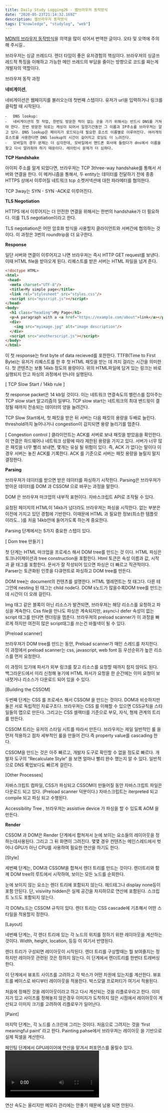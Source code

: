 ```yaml
---
title: Daily Study Logging26 - 웹브라우저 동작방식
date: "2020-05-23T21:14:32.169Z"
description: 웹브라우저 동작방식
tags: ["knowledge", "studylog", "web"] 
---
```


[MDN의 브라우저 동작방식](https://developer.mozilla.org/en-US/docs/Web/Performance/How_browsers_work)을 의역을 많이 섞어서 번역한 글이다. 오타 및 오역에 주의 해 주시길..

브라우저는 싱글 쓰레드다. 렌더 타임이 좋은 유저경험의 핵심이다. 브라우져의 싱글쓰레드적 특징을 이해하고 가능한 메인 쓰레드의 부담을 줄이는 방향으로 코드를 짜는게 개발자의 역할이다. 

브라우져 동작 과정 

**네비게이션**, 

네비게이션은 웹페이지를 불러오는데 첫번째 스텝이다. 유저가 url을 입력하거나 링크를 클릭할 때 시작된다. 

	⁃	DNS lookup: 
	⁃	네비게이션의 첫 작업, 한번도 방문한 적이 없는 곳을 가기 위해서는 반드시 DNS를 거쳐야 한다. 한번 방문한 뒤로는 캐싱이 되어서 일정기간동안 그 이름과 IP주소를 브라우져는 알고 있다. DNS lookup은 페이지가 로드되는데 필요한 호스트 이름별로 이루어진다. 여러개의 호스트를 사용한다면 DNS lookup의 시간이 길어지고 로딩도 더 느려진다. 
	⁃	모바일의 경우 문제는 더 심각한데, 모바일에서 핸드폰 회사에 들렸다가 dns에서 이름을 찾고 다시 알려줘야 하기 때문이다. 레이턴시 문제가 더 심하다. 
**TCP Handshake**

아이피 주소를 알게 되었다면, 브라우져는 TCP 3three-way handshake를 통해서 서버와 연결을 한다. 이 메커니즘을 통해서, 두 entity는 데이터를 전달하기 전에  종종 HTTPS 상에서 이루어질 네트워크 tcp 소켓커넥션에 대한 파라메터를 협의한다. 

TCP 3way는 SYN - SYN -ACK로 이루어진다. 
 

**TLS Negotiation**

HTTPS 에서 이루어지는 더 안전한 연결을 위해서는 한번의 handshake가 더 필요하다. 이를 TLS negotiation이라고 한다. 

TLS negotiation은 어떤 암호화 방식을 사용할지 클라이언트와 서버간에 협의하는 것이다. 이 과정은 3번의 roundtrip을 더 요구한다. 





**Response**

일단 서버와 연결이 이루어지고 나면 브라우져는 즉시 HTTP GET request를 보낸다. 이때 HTML file을 받아오게 된다. 리퀘스트를 받은 서버는 HTML 파일을 넘겨 준다. 

```html
<!doctype HTML>
<html>
 <head>
  <meta charset="UTF-8"/>
  <title>My simple page</title>
  <link rel="stylesheet" src="styles.css"/>
  <script src="myscript.js"></script>
</head>
<body>
  <h1 class="heading">My Page</h1>
  <p>A paragraph with a <a href="https://example.com/about">link</a></p>
  <div>
    <img src="myimage.jpg" alt="image description"/>
  </div>
  <script src="anotherscript.js"></script>
</body>
</html>
```
이 첫 response는 first byte of data recieved를 포한한다. TTFB(Time to First Byte)는 유저가 리퀘스트를 한 후 첫 HTML 패킷을 받는 데 까지 걸리는 시간을 의미한다.  첫 콘텐츠는 보통 14kb 정도의 용량이다. 
위의 HTML파일에 담겨 있는 링크는 바로 실행되지 안고 파싱의 과정에서 만나야 실행된다.

[ TCP Slow Start / 14kb rule ]

첫 response packet은 14 kb일 것이다. 이는 네트워크 연결속도의 벨런스를 잡아주는 TCP slow start 알고리즘의 일부다. TCP slow start는 네트워크의 최대 밴드윗이 결정될 때까지 전송되는 데이터의 양을 늘려간다.

TCP Slow Start에서, 첫 패킷을 받은 뒤 서버는 다음 패킷의 용량을 두배로 늘린다. threshold까지 늘어나거나 congestion이 감지되면 용량 늘리기를 멈춘다. 



[ Congestion control ]
클라이언트는 ACK를 서버로 보내 패킷을 받았음을 확인한다. 이 연결은 하드웨어나 네트워크 상황에 따라 제한된 용량을 가지고 있다. 서버가 너무 많은 패킷을 너무 빨리 보내면, 몇개는 유실 될 위험이 있다. 즉, ACK 가 없다는 말이다 이 경우 서버는 놓친 ACK를 기록한다. ACK 를 기준으로 서버는 패킷 용량을 늘릴지 말지 결정한다.

**Parsing**

브라우져가 데이터를 받으면 받은 데이터를 파싱하기 시작한다. Parsing은 브라우져가 받아온 데이터를 DOM 과 CSSOM 으로 바꾸는 과정을 말한다. 

DOM 은 브라우져 마크업의 내부적 표현이다. 자바스크립트 API로 조작될 수 있다. 

요청된 페이지의 HTML이 14kb가 넘더라도 브라우져는 파싱을 시작한다. 없는 부분은 이전에 가지고 있던 경험에 기반한다. 이때문에 HTML 과 필요한 정보(최소한 템플릿 이라도.. )를 처음 14kb안에 들어가도록 하는게 중요한다. 

Parsing 단계에서는 5가지 중요한 스텝이 있다.

[ Dom tree 만들기 ]

첫 단계는 HTML 마크업을 프로세스 해서 DOM tree를 만드는 것 이다. HTML 파싱은 토크나이제이션과 tree construction을 포함한다. Html 토큰은 속성 이름과 값, 시작과 끝 태그를 포함한다. 문서가 잘 작성되어 있으면 파싱은 더 빠르고 직관적이다. Parser는 토큰화된 인풋을 다큐먼트로 파싱하고 DOM tree를 만든다. 

DOM tree는 document의 컨텐츠를 설명한다. HTML 엘레먼트는 첫 태그다. 다른 테그안에 nesting 된 태그는 child node다.  DOM s노드가 많을수록DOM tree를 만드는데 시간이 더 오래 걸린다.

Img 태그 같은 블록이 아닌 리소스가 발견되면, 브라우져는 해당 리소스를 요청하고 파싱을 계속한다. Css file을 만나도  파싱은 계속되지만, async나 defer 속성이 없는 script 태그를 만다면 렌더링을 멈춘다. 브라우져의 preload scanner가 이 과정을 빠르게 하지만 여전히 많은 script태그를 쓰는건 바틀넥이 될 수 있다. 

[Preload scanner]

브라우져가 DOM tree를 만드는 동안, Preload scanner가 매인 스레드를 차지한다. 이 과정에서 preload scanner는 css, javascript, web font 등 우선순위가 높은 리소스를 먼저 요청한다. 

이 과정이 있기에 파서가 외부 링크를 찾고 리소스를 요청할 때까지 참지 않아도 된다. 백그라운드에서 미리 신청해 놓기에 HTML 파서가 요청을 한 순간에는 이미 요청이 보내졋거나 리소스가 다운로드 되어 있을 수 있다. 


[Building the CSSOM]

두번째 단계는 CSS 를 프로세스 해서 CSSOM 을 만드는 것이다. DOM과 비슷하지만 둘은 서로 독립적인 자료구조다.  브라우져는 CSS 를 이해할 수 있으면 CSS규칙을 스타일들의 맵으로 만든다. 그리고는 CSS 셀렉터를 기준으로 부모, 자식, 형제 관계의 트리를 만든다. 

CSSOM 트리는 유저의 스타일 시트를 따라서 만든다. 브라우저는 제일 일반적인 룰 을 먼저 적용하고 점차 세부적인 룰을 만들어 간다.즉 property value를 cascading 한다. 

CSSOM을 만드는 것은 아주 빠르고, 개발자 도구로 확인할 수 없을 정도로 빠르다. 개발자 도구의 “Recalculate Style” 을 보면 얼마나 빨리 완수 했는지 알 수 있다. 일반적으로 DNS 룩업보다도 빠르게 걸린다. 


[Other Processes]

자바스크립트 컴파일, CSS가 파싱되고 CSSOM이 만들어질 동안 자바스크립트 파일은 다운로드 되고 있다. (Preload scanner 덕분이다.) 자바스크립트는 iterpreted 되고 compile 되고 파싱 되고 수행된다. 

Accessibility Tree , 브라우져는 assistive device 가 파싱을 할 수 있도록 AOM 을 만든다. 


**Render**

CSSOM 과 DOM은 Render 단계에서 합쳐져서 눈에 보이는 요소들의 레이아웃을 정하는데사용된다. 그리고 그 뒤 화면이 그려진다. 몇몇 경우 컨텐츠는 메인스레드에서 벗어나 GPU가 아닌 CPU를 사용하여 필요한 연산을 하기도 한다. 


[Style] 

세번째 단계는, DOM과 CSSOM을 합쳐서 렌더 트리를 만드는 것이다. 렌더트리와 함께 DOM tree의 루트에서 시작하여, 보이는 모든 노드를 순회한다. 

눈에 보이지 않는 요소는 렌더 트리에 포함되지 않는다. 헤드테그나 display none등이 포함 안된다. 단, visiviity hidden은 실제 공간을 차지하므로 연산에 포함된다. 스크립트 노드도 포함되지 않는다. 

각 DOM노드는 CSSOM 규칙이 있다. 렌더 트리는 CSS cascade에 기초해서 어떤 스타일을 적용할지 정한다. 


[Layout]

네번째 단계는, 각 렌더 트리에 있는 각 노드의 위치를 정하기 위한 레이아웃을 계산하는 것이다.  Width, height, location, 등등 이 여기서 반영된다.

렌더 트리가 구성되면 레이아웃이 시작된다. 렌더 트리를 구상할때는 뭘 보여줄지는 정하지만 레이아웃 관련된 것은 정하지 않는다. 이 단계에서 렌더트리를 한번더 트레버싱한다. 

이 단계에서 뷰포트 사이즈를 고려하고 각 박스가 어떤 차원에 있는지를 계산한다. 뷰포트를 베이스로 바디부터 레이아웃을 적용한다. 박스모델 프로퍼티가 여기서 적용된다.

처음에 정해진 것을 레이아웃이라고 하고 다시 계산되는 것을 리플로우라고 한다. 이미지가 있고 사이즈를 정해놓지 않은경우 이미지가 도착하지 않은 시점에서 레이아웃이 계산되고 이미지 크기를 고려하여 리플로우가 일어난다. 

[Paint]

마지막 단계는, 각 노드를 스크린에 그리는 것이다. 처음으로 그려지는 것을 ‘first meaningful paint’ 라고 한다. Painting pahse에서 브라우져는 레이아웃 을 기반으로 실제 픽셀을 계산한다. 

페인팅 단계에서 GPU레이어에 연산을 맡겨서 퍼포먼스를 올릴수 있다.
<video><canvas> 태그나 opacity, 3d transform, will-change 같은 속성은 GPU 레이어에 연산을 맡긴다. 

연산 속도는 올리지만 메모리 관리에는 안좋기 때문에 남용 되면 안된다. 